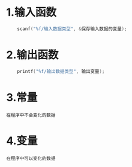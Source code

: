 # 1.输入函数
```c
    scanf("%f/输入数据类型", &保存输入数据的变量);
```
# 2.输出函数
```c
    printf("%f/输出数据类型", 输出变量);
```
# 3.常量
    在程序中不会变化的数据
# 4.变量
    在程序中可以变化的数据